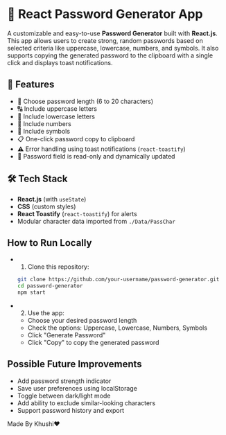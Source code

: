 # 🔐 React Password Generator App

A customizable and easy-to-use **Password Generator** built with **React.js**. This app allows users to create strong, random passwords based on selected criteria like uppercase, lowercase, numbers, and symbols. It also supports copying the generated password to the clipboard with a single click and displays toast notifications.

## 🚀 Features

- 🎯 Choose password length (6 to 20 characters)
- 🔠 Include uppercase letters
- 🔡 Include lowercase letters
- 🔢 Include numbers
- 🔣 Include symbols
- 📋 One-click password copy to clipboard
- ⚠️ Error handling using toast notifications (`react-toastify`)
- 🔐 Password field is read-only and dynamically updated

## 🛠️ Tech Stack

- **React.js** (with `useState`)
- **CSS** (custom styles)
- **React Toastify** (`react-toastify`) for alerts
- Modular character data imported from `./Data/PassChar`

##  How to Run Locally

- 1. Clone this repository:
    ```bash
  git clone https://github.com/your-username/password-generator.git
  cd password-generator
  npm start

- 2. Use the app:
  - Choose your desired password length
  - Check the options: Uppercase, Lowercase, Numbers, Symbols
  - Click "Generate Password"
  - Click "Copy" to copy the generated password

## Possible Future Improvements

  - Add password strength indicator
  - Save user preferences using localStorage
  - Toggle between dark/light mode
  - Add ability to exclude similar-looking characters
  - Support password history and export


Made By Khushi❤️

